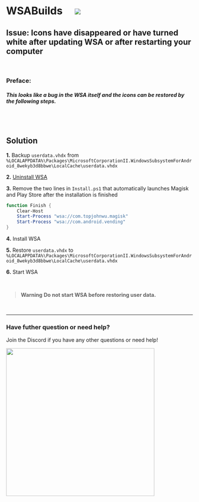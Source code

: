 # WSABuilds &nbsp; &nbsp; <img src="https://img.shields.io/github/downloads/MustardChef/WSABuilds/total?label=Total%20Downloads&style=for-the-badge"/> &nbsp; 


## Issue: Icons have disappeared or have turned white after updating WSA or after restarting your computer

</br>

### Preface:
##### This looks like a bug in the WSA itself and the icons can be restored by the following steps.

</br>
</br>

## Solution
 
**1.** Backup `userdata.vhdx` from `%LOCALAPPDATA%\Packages\MicrosoftCorporationII.WindowsSubsystemForAndroid_8wekyb3d8bbwe\LocalCache\userdata.vhdx`

**2.** [Uninstall WSA](https://github.com/MustardChef/WSABuilds#--uninstallation)
 
**3.** Remove the two lines in `Install.ps1` that automatically launches Magisk and Play Store after the installation is finished

```powershell
function Finish {
    Clear-Host
    Start-Process "wsa://com.topjohnwu.magisk"
    Start-Process "wsa://com.android.vending"
}
```

**4.** Install WSA
 
**5.** Restore `userdata.vhdx`  to `%LOCALAPPDATA%\Packages\MicrosoftCorporationII.WindowsSubsystemForAndroid_8wekyb3d8bbwe\LocalCache\userdata.vhdx`

**6.** Start WSA

</br>

> **Warning**
>**Do not start WSA before restoring user data.**

</br>

---

### Have futher question or need help?

Join the Discord if you have any other questions or need help!

[<img src="https://invidget.switchblade.xyz/2thee7zzHZ" style="width: 400px;"/>](https://discord.gg/2thee7zzHZ)
